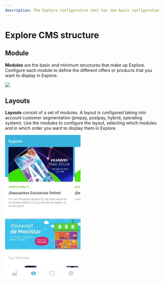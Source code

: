 ```yaml
---
description: The Explore configuration tool has two basic configuration blocks: Modules and Layouts.
---
```


# Explore CMS structure

## Module

**Modules** are the basic and minimum structures that make up Explore. Configure each module to define the different offers or products that you want to display in Explore.

![](https://lh3.googleusercontent.com/LxO38Hsi9yVE8_bUmqRgLdI-XfgNbjfh9oGShEwGCTqlq0b_89J6wLNllFdzWJtNqk6jBK844NjpoedlrmZO_XehNZ2BkR5LXZKWN-u9AThzfM4Ia0LLqUlvPrclaVSu04KLutQ-)

## Layouts

**Layouts** consist of a set of modules. A layout is configured taking into account customer segmentation (prepay, postpay, hybrid, operating system). Use the modules to configure the layout, selecting which modules and in which order you want to display them in Explore.

![](https://github.com/iciaparicio/explore-cms/blob/master/.gitbook/assets/layout_example.gif?raw=true)
